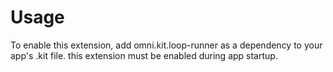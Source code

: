 # Usage

To enable this extension, add omni.kit.loop-runner as a dependency to your app's .kit file. this extension must be enabled during app startup. 

